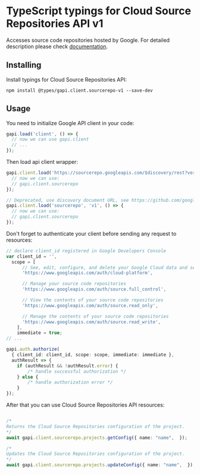 # TypeScript typings for Cloud Source Repositories API v1

Accesses source code repositories hosted by Google.
For detailed description please check [documentation](https://cloud.google.com/source-repositories/docs/apis).

## Installing

Install typings for Cloud Source Repositories API:

```
npm install @types/gapi.client.sourcerepo-v1 --save-dev
```

## Usage

You need to initialize Google API client in your code:

```typescript
gapi.load('client', () => {
  // now we can use gapi.client
  // ...
});
```

Then load api client wrapper:

```typescript
gapi.client.load('https://sourcerepo.googleapis.com/$discovery/rest?version=v1', () => {
  // now we can use:
  // gapi.client.sourcerepo
});
```

```typescript
// Deprecated, use discovery document URL, see https://github.com/google/google-api-javascript-client/blob/master/docs/reference.md#----gapiclientloadname----version----callback--
gapi.client.load('sourcerepo', 'v1', () => {
  // now we can use:
  // gapi.client.sourcerepo
});
```

Don't forget to authenticate your client before sending any request to resources:

```typescript
// declare client_id registered in Google Developers Console
var client_id = '',
  scope = [
      // See, edit, configure, and delete your Google Cloud data and see the email address for your Google Account.
      'https://www.googleapis.com/auth/cloud-platform',

      // Manage your source code repositories
      'https://www.googleapis.com/auth/source.full_control',

      // View the contents of your source code repositories
      'https://www.googleapis.com/auth/source.read_only',

      // Manage the contents of your source code repositories
      'https://www.googleapis.com/auth/source.read_write',
    ],
    immediate = true;
// ...

gapi.auth.authorize(
  { client_id: client_id, scope: scope, immediate: immediate },
  authResult => {
    if (authResult && !authResult.error) {
        /* handle successful authorization */
    } else {
        /* handle authorization error */
    }
});
```

After that you can use Cloud Source Repositories API resources: <!-- TODO: make this work for multiple namespaces -->

```typescript

/*
Returns the Cloud Source Repositories configuration of the project.
*/
await gapi.client.sourcerepo.projects.getConfig({ name: "name",  });

/*
Updates the Cloud Source Repositories configuration of the project.
*/
await gapi.client.sourcerepo.projects.updateConfig({ name: "name",  });
```
